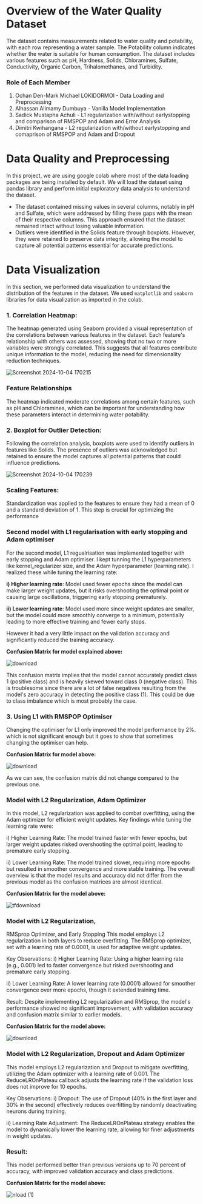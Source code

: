 ﻿# **Overview of the Water Quality Dataset**
The dataset contains measurements related to water quality and potability, with each row representing a water sample. The Potability column indicates whether the water is suitable for human consumption. The dataset includes various features such as pH, Hardness, Solids, Chloramines, Sulfate, Conductivity, Organic Carbon, Trihalomethanes, and Turbidity.

### **Role of Each Member**
1. Ochan Den-Mark Michael LOKIDORMOI - Data Loading and Preprocessing
2. Alhassan Alimamy Dumbuya - Vanilla Model Implementation
3. Sadick Mustapha Achuli - L1 regularization with/without earlystopping and comparison of RMSPOP and Adam and Error Analysis
4. Dimitri Kwihangana - L2 regularization with/without earlystopping and comaprison of RMSPOP and Adam and Dropout

# **Data Quality and Preprocessing**
In this project, we are using google colab where most of the data loading packages are being installed by default.
We will load the dataset using pandas library and perform initial exploratory data analysis to understand the dataset.

- The dataset contained missing values in several columns, notably in pH and Sulfate, which were addressed by
filling these gaps with the mean of their respective columns. This approach ensured that the dataset remained intact
without losing valuable information.
- Outliers were identified in the Solids feature through boxplots. However, they were retained to preserve data integrity,
  allowing the model to capture all potential patterns essential for accurate predictions.

# **Data Visualization**
In this section, we performed data visualization to understand the distribution of the features in the dataset.
We used `matplotlib` and `seaborn` libraries for data visualization as imported in the colab.

### **1. Correlation Heatmap:**
The heatmap generated using Seaborn provided a visual representation of the correlations between
various features in the dataset. 
Each feature's relationship with others was assessed, showing that no two or more variables were strongly correlated. 
This suggests that all features contribute unique information to the model, reducing the need for dimensionality reduction techniques.

![Screenshot 2024-10-04 170215](https://github.com/user-attachments/assets/8b6e9b9e-fb7c-4b52-bb1f-0e68023cf48e)

### **Feature Relationships**
The heatmap indicated moderate correlations among certain features, such as pH and Chloramines,
which can be important for understanding how these parameters interact in determining water potability.

### **2. Boxplot for Outlier Detection:**
Following the correlation analysis, boxplots were used to identify outliers in features like Solids.
The presence of outliers was acknowledged but retained to ensure the model captures all potential patterns that could influence predictions.

![Screenshot 2024-10-04 170239](https://github.com/user-attachments/assets/560049f1-5585-42ab-91a4-dd0816e1271f)

### **Scaling Features:**
Standardization was applied to the features to ensure they had a mean of 0 and a standard deviation of 1. 
This step is crucial for optimizing the performance 

### **Second model with L1 regularisation with early stopping and Adam optimiser**
For the second model, L1 regualrisation was implemented together with early stopping and Adam optimiser. I kept tunning the L1 hyperparameters like kernel_regularizer size, and the Adam hyperparameter (learning rate). I realized these while tuning the learning rate:

**i) Higher learning rate**: Model used fewer epochs since the model can make larger weight updates, but it risks overshooting the optimal point or causing large oscillations, triggering early stopping prematurely.

**ii) Lower learning rate**: Model used more since weight updates are smaller, but the model could more smoothly converge to a minimum, potentially leading to more effective training and fewer early stops.

However it had a very little impact on the validation accuracy and significantly reduced the training accuracy.

**Confusion Matrix for model explained above:**

![download](https://github.com/user-attachments/assets/3a4ed90b-2c52-497e-a882-d3f99ff166ff)

This confusion matrix implies that the model cannot accurately predict class 1 (positive class) and is heavily skewed toward class 0 (negative class). This is troublesome since there are a lot of false negatives resulting from the model's zero accuracy in detecting the positive class (1). This could be due to class imbalance which is most probably the case. 

### **3. Using L1 with RMSPOP Optimiser**

Changing the optimiser for L1 only improved the model performance by 2%. which is not significant enough but it goes to show that sometimes changing the optimiser can help.

**Confusion Matrix for model above:**

![download](https://github.com/user-attachments/assets/3a4ed90b-2c52-497e-a882-d3f99ff166ff)

As we can see, the confusion matrix did not change compared to the previous one.

### **Model with L2 Regularization, Adam Optimizer**

In this model, L2 regularization was applied to combat overfitting, using the Adam optimizer for efficient weight updates. Key findings while tuning the learning rate were:

i) Higher Learning Rate: The model trained faster with fewer epochs, but larger weight updates risked overshooting the optimal point, leading to premature early stopping.

ii) Lower Learning Rate: The model trained slower, requiring more epochs but resulted in smoother convergence and more stable training.
The overall overview is that the model results and accuracy did not differ from the previous model as the confusion matrices are almost identical. 

**Confusion Matrix for the model above:**

![tfdownload](https://github.com/user-attachments/assets/4c394239-f9ef-42f0-bdeb-69f51fa66763)
### Model with L2 Regularization,
 RMSprop Optimizer, and Early Stopping
This model employs L2 regularization in both layers to reduce overfitting. The RMSprop optimizer, set with a learning rate of 0.0001, is used for adaptive weight updates.

Key Observations:
i) Higher Learning Rate: Using a higher learning rate (e.g., 0.001) led to faster convergence but risked overshooting and premature early stopping.

ii) Lower Learning Rate: A lower learning rate (0.0001) allowed for smoother convergence over more epochs, though it extended training time.

Result:
Despite implementing L2 regularization and RMSprop, the model's performance showed no significant improvement, with validation accuracy and confusion matrix similar to earlier models.

**Confusion Matrix for the model above:**


![download](https://github.com/user-attachments/assets/b57902cd-5dd2-4ea5-ab4b-8005205d0331)

### Model with L2 Regularization, Dropout and Adam Optimizer

This model employs L2 regularization and Dropout to mitigate overfitting, utilizing the Adam optimizer with a learning rate of 0.001. The ReduceLROnPlateau callback adjusts the learning rate if the validation loss does not improve for 10 epochs.

Key Observations:
i) Dropout: The use of Dropout (40% in the first layer and 30% in the second) effectively reduces overfitting by randomly deactivating neurons during training.

ii) Learning Rate Adjustment: The ReduceLROnPlateau strategy enables the model to dynamically lower the learning rate, allowing for finer adjustments in weight updates.

### Result:
This model performed better than previous versions up to 70 percent of accuracy, with improved validation accuracy and class predictions.

**Confusion Matrix for the model above:**

![nload (1)](https://github.com/user-attachments/assets/38a0b478-ac90-4bd2-9a04-a839d6d793e9)

